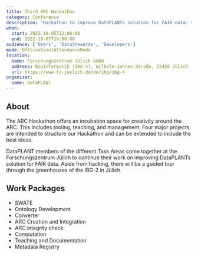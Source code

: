 ```yaml
---
title: Third ARC Hackathon
category: Conference
description: 'Hackathon to improve DataPLANTs solution for FAIR data: the Annotated Research Context and its associated tools and services.'
when:
  start: 2022-10-05T13:00:00
  end: 2022-10-07T14:00:00
audience: ['Users', 'DataStewards', 'Developers']
mode: OfflineEventAttendanceMode
location: 
  name: Forschungszentrum Jülich GmbH
  address: Bioinformatik (IBG-4), Wilhelm-Johnen-Straße, 52428 Jülich
  url: https://www.fz-juelich.de/de/ibg/ibg-4
organizer:
  name: DataPLANT
---
```


## About

The ARC Hackathon offers an incubation space for creativity around the ARC. This includes tooling, teaching, and management. Four major projects are intended to structure our Hackathon and can be extended to include the best ideas. 

DataPLANT members of the different Task Areas come together at the Forschungszentrum Jülich to continue their work on improving DataPLANTs solution for FAIR data. Aside from hacking, there will be a guided tour through the greenhouses of the IBG-2 in Jülich.

## Work Packages
- SWATE
- Ontology Development
- Converter
- ARC Creation and Integration
- ARC integrity check
- Computation
- Teaching and Documentation
- Metadata Registry